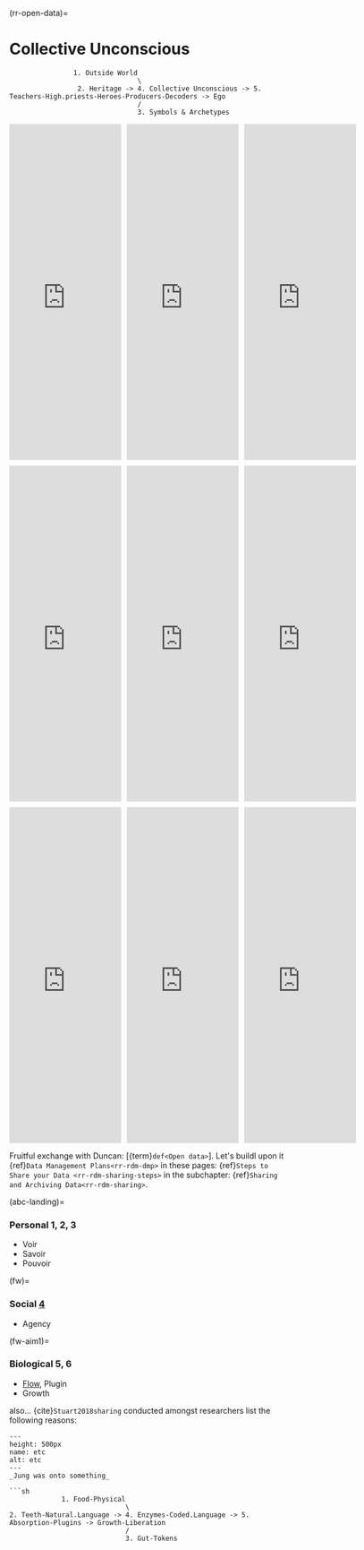 (rr-open-data)=
# Collective Unconscious

               
                    1. Outside World
                                    \
                     2. Heritage -> 4. Collective Unconscious -> 5. Teachers-High.priests-Heroes-Producers-Decoders -> Ego
                                    /
                                    3. Symbols & Archetypes

<html lang="en">
<head>
    <meta charset="UTF-8">
    <meta name="viewport" content="width=device-width, initial-scale=1.0">
    <title>3x3 YouTube Video Matrix</title>
    <style>
        .video-grid {
            display: grid;
            grid-template-columns: repeat(3, 1fr);
            gap: 10px;
        }
        .video-grid iframe {
            width: 200;
            height: 600;
        }
    </style>
</head>
<body>
    <div class="video-grid">
        <iframe src="https://www.youtube.com/embed/C5cuKwNJiUs" frameborder="0" allow="accelerometer; autoplay; clipboard-write; encrypted-media; gyroscope; picture-in-picture" allowfullscreen></iframe>
        <iframe src="https://www.youtube.com/embed/qf69KlraCvU" frameborder="0" allow="accelerometer; autoplay; clipboard-write; encrypted-media; gyroscope; picture-in-picture" allowfullscreen></iframe>
        <iframe src="https://www.youtube.com/embed/D3rQLKlUBXU" frameborder="0" allow="accelerometer; autoplay; clipboard-write; encrypted-media; gyroscope; picture-in-picture" allowfullscreen></iframe>
        <iframe src="https://www.youtube.com/embed/V5O7dC9X5dA" frameborder="0" allow="accelerometer; autoplay; clipboard-write; encrypted-media; gyroscope; picture-in-picture" allowfullscreen></iframe>
        <iframe src="https://www.youtube.com/embed/ViwtNLUqkMY" frameborder="0" allow="accelerometer; autoplay; clipboard-write; encrypted-media; gyroscope; picture-in-picture" allowfullscreen></iframe>
        <iframe src="https://www.youtube.com/embed/bbqVg_23otg" frameborder="0" allow="accelerometer; autoplay; clipboard-write; encrypted-media; gyroscope; picture-in-picture" allowfullscreen></iframe>
        <iframe src="https://www.youtube.com/embed/pnLGmjcgLQw" frameborder="0" allow="accelerometer; autoplay; clipboard-write; encrypted-media; gyroscope; picture-in-picture" allowfullscreen></iframe>
        <iframe src="https://www.youtube.com/embed/SwwbP4kB-4Y" frameborder="0" allow="accelerometer; autoplay; clipboard-write; encrypted-media; gyroscope; picture-in-picture" allowfullscreen></iframe>
        <iframe src="https://www.youtube.com/embed/ScStmTbI94E" frameborder="0" allow="accelerometer; autoplay; clipboard-write; encrypted-media; gyroscope; picture-in-picture" allowfullscreen></iframe>
    </div>
</body>
</html>


Fruitful exchange with Duncan: [{term}`def<Open data>`]. Let's buildl upon it {ref}`Data Management Plans<rr-rdm-dmp>` in these pages: {ref}`Steps to Share your Data <rr-rdm-sharing-steps>` in the subchapter: {ref}`Sharing and Archiving Data<rr-rdm-sharing>`.

(abc-landing)=
### Personal 1, 2, 3
- Voir
- Savoir
- Pouvoir

(fw)=
### Social [4](http://webspace.ship.edu/cgboer/ptinstinct.html)
- Agency

(fw-aim1)=
### Biological 5, 6
- [Flow](https://www.youtube.com/watch?v=ScStmTbI94E), Plugin
- Growth

also... {cite}`Stuart2018sharing` conducted amongst researchers list the following reasons:


```{figure} http://webspace.ship.edu/cgboer/layersofunconscious.gif
---
height: 500px
name: etc
alt: etc
---
_Jung was onto something_   

```sh              
             1. Food-Physical
                             \
2. Teeth-Natural.Language -> 4. Enzymes-Coded.Language -> 5. Absorption-Plugins -> Growth-Liberation
                             /
                             3. Gut-Tokens
```